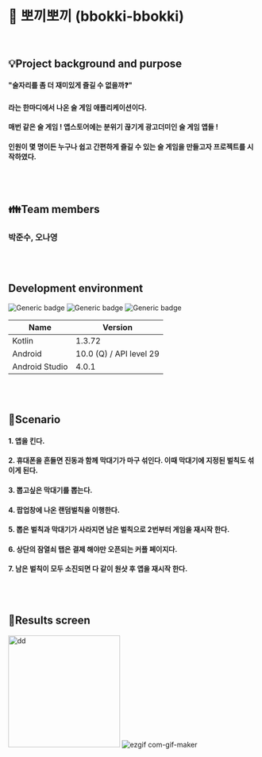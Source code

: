 # :beers: 뽀끼뽀끼 (bbokki-bbokki)
<br>


## :bulb:Project background and purpose
#### "술자리를 좀 더 재미있게 즐길 수 없을까:question:"
#### 라는 한마디에서 나온 술 게임 애플리케이션이다.
#### 매번 같은 술 게임 ! 앱스토어에는 분위기 끊기게 광고더미인 술 게임 앱들 !
#### 인원이 몇 명이든 누구나 쉽고 간편하게 즐길 수 있는 술 게임을 만들고자 프로젝트를 시작하였다.
<br>
<br>

## :family:Team members
### 박준수, 오나영
<br>
<br>

## Development environment
![Generic badge](https://img.shields.io/badge/platform-Mobile-green.svg) ![Generic badge](https://img.shields.io/badge/OS-Android-brightgreen.svg)
![Generic badge](https://img.shields.io/badge/language-Kotlin-important.svg)     

<table class="tg">
<thead>
  <tr>
    <th class="tg-0pky">Name</th>
    <th class="tg-0pky">Version</th>
  </tr>
</thead>
<tbody>
  <tr>
    <td class="tg-ncd7">Kotlin</td>
    <td class="tg-0pky">1.3.72</td>
  </tr>
  <tr>
    <td class="tg-ncd7">Android</td>
    <td class="tg-0pky">10.0 (Q)  /  API level 29</td>
  </tr>
  <tr>
    <td class="tg-ncd7">Android Studio</td>
    <td class="tg-0pky">4.0.1</td>
  </tr>
</tbody>
</table>

<br>
<br>

## :scroll:Scenario
#### 1. 앱을 킨다.
#### 2. 휴대폰을 흔들면 진동과 함께 막대기가 마구 섞인다. 이때 막대기에 지정된 벌칙도 섞이게 된다.
#### 3. 뽑고싶은 막대기를 뽑는다.
#### 4. 팝업창에 나온 랜덤벌칙을 이행한다. 
#### 5. 뽑은 벌칙과 막대기가 사라지면 남은 벌칙으로 2번부터 게임을 재시작 한다.
#### 6. 상단의 잠열쇠 탭은 결제 해야만 오픈되는 커플 페이지다.
#### 7. 남은 벌칙이 모두 소진되면 다 같이 원샷 후 앱을 재시작 한다.

<br>
<br>


## :triangular_flag_on_post:Results screen 
<img width="225" alt="dd" src="https://user-images.githubusercontent.com/56735744/105883899-b70f1f00-604a-11eb-8e95-beff2bb5d966.png">  ![ezgif com-gif-maker](https://user-images.githubusercontent.com/56735744/105874564-10be1c00-6040-11eb-9dbd-7ed50bc2dc6e.gif)
